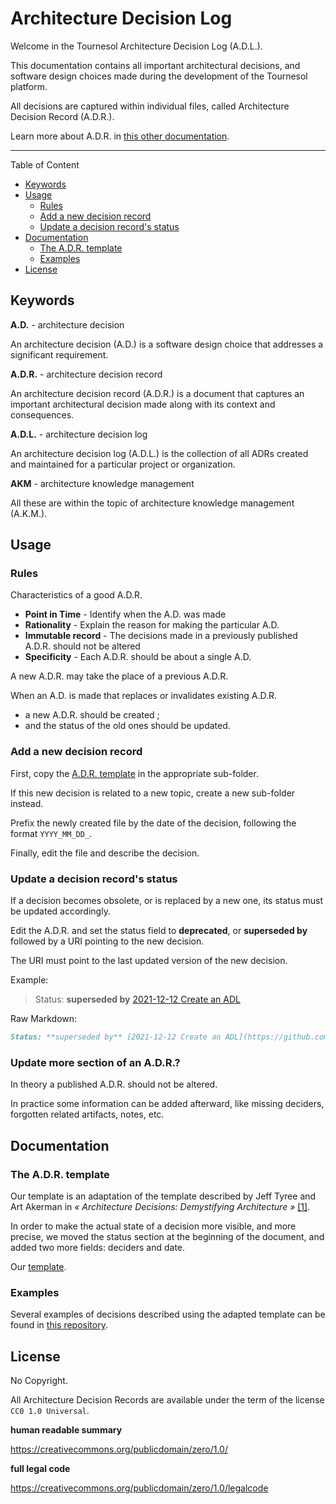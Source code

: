 # Architecture Decision Log

Welcome in the Tournesol Architecture Decision Log (A.D.L.).

This documentation contains all important architectural decisions, and
software design choices made during the development of the Tournesol platform.

All decisions are captured within individual files, called Architecture
Decision Record (A.D.R.).

Learn more about A.D.R. in [this other documentation][github-adr].

---

Table of Content

* [Keywords](#keywords)
* [Usage](#summary)
  * [Rules](#rules)
  * [Add a new decision record](#issue)
  * [Update a decision record's status](#decision)
* [Documentation](#documentation)
  * [The A.D.R. template](#the-ADR-template)
  * [Examples](#examples)
* [License](#license)

## Keywords

**A.D.** - architecture decision

An architecture decision (A.D.) is a software design choice that addresses a
significant requirement.

**A.D.R.** - architecture decision record

An architecture decision record (A.D.R.) is a document that captures an important
architectural decision made along with its context and consequences.

**A.D.L.** - architecture decision log

An architecture decision log (A.D.L.) is the collection of all ADRs created and
maintained for a particular project or organization.

**AKM** - architecture knowledge management

All these are within the topic of architecture knowledge management (A.K.M.).

## Usage

### Rules

Characteristics of a good A.D.R.

- **Point in Time** - Identify when the A.D. was made
- **Rationality** - Explain the reason for making the particular A.D.
- **Immutable record** - The decisions made in a previously published A.D.R.
  should not be altered
- **Specificity** - Each A.D.R. should be about a single A.D.

A new A.D.R. may take the place of a previous A.D.R.

When an A.D. is made that replaces or invalidates existing A.D.R.
- a new A.D.R. should be created ;
- and the status of the old ones should be updated.

### Add a new decision record

First, copy the [A.D.R. template](./adr_template.md) in the appropriate
sub-folder.

If this new decision is related to a new topic, create a new sub-folder
instead.

Prefix the newly created file by the date of the decision, following the
format `YYYY_MM_DD_`.

Finally, edit the file and describe the decision.

### Update a decision record's status

If a decision becomes obsolete, or is replaced by a new one, its status must
be updated accordingly.

Edit the A.D.R. and set the status field to **deprecated**, or
**superseded by** followed by a URI pointing to the new decision.

The URI must point to the last updated version of the new decision. 

Example:

> Status: **superseded by** [2021-12-12 Create an ADL][adr-20211212-create-an-adl]

Raw Markdown:

```markdown
Status: **superseded by** [2021-12-12 Create an ADL](https://github.com/tournesol-app/tournesol/blob/adl/docs/architecture-decision-log/architecture-knowledge/2021_12_12_create_an_adl.md)
```

### Update more section of an A.D.R.?

In theory a published A.D.R. should not be altered.

In practice some information can be added afterward, like missing deciders,
forgotten related artifacts, notes, etc.

## Documentation

### The A.D.R. template

Our template is an adaptation of the template described by Jeff Tyree and Art
Akerman in _« Architecture Decisions: Demystifying Architecture »_
[[1]][adr-by-jtyree-aakerman-pub].

In order to make the actual state of a decision more visible, and more
precise, we moved the status section at the beginning of the document, and
added two more fields: deciders and date.

Our [template](./adr_template.md).

### Examples

Several examples of decisions described using the adapted template can be
found in [this repository][github-adr-examples].

## License

No Copyright.

All Architecture Decision Records are available under the term of the license
`CC0 1.0 Universal`.

**human readable summary**

https://creativecommons.org/publicdomain/zero/1.0/

**full legal code**

https://creativecommons.org/publicdomain/zero/1.0/legalcode

[adr-20211212-create-an-adl]: https://github.com/tournesol-app/tournesol/blob/adl/docs/architecture-decision-log/architecture-knowledge/2021-12-12_create_an_adl.md

[github-adr]: https://github.com/joelparkerhenderson/architecture-decision-record
[github-adr-examples]: https://github.com/joelparkerhenderson/architecture-decision-record/tree/main/examples

[adr-by-jtyree-aakerman]: https://github.com/joelparkerhenderson/architecture-decision-record/blob/main/templates/decision-record-template-by-jeff-tyree-and-art-akerman/index.md
[adr-by-jtyree-aakerman-pub]: https://personal.utdallas.edu/~chung/SA/zz-Impreso-architecture_decisions-tyree-05.pdf
